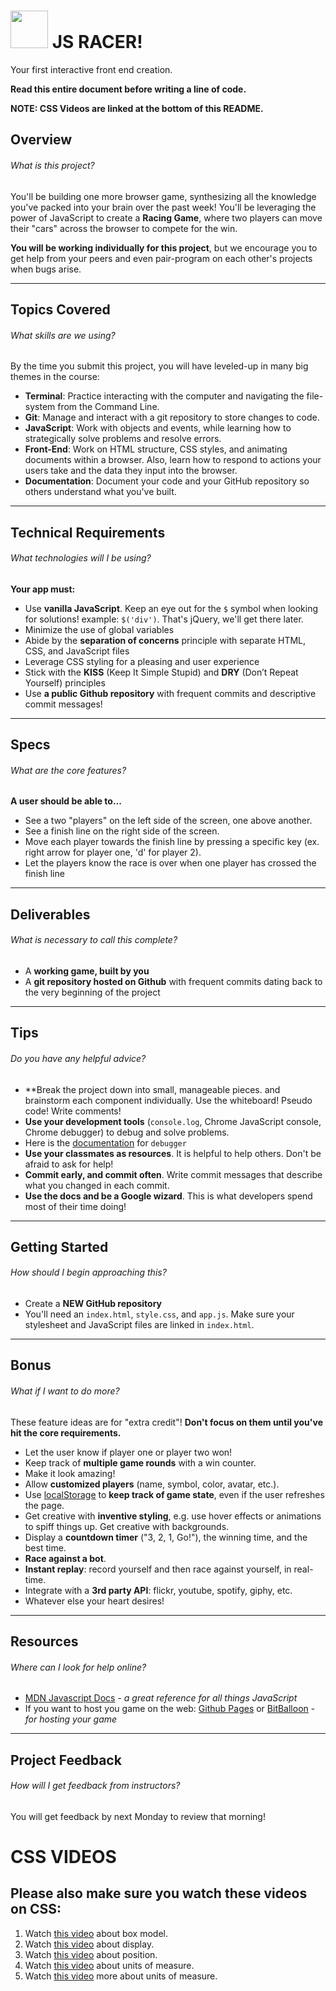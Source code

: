 # <img src="https://cloud.githubusercontent.com/assets/7833470/10423298/ea833a68-7079-11e5-84f8-0a925ab96893.png" width="60"> JS RACER! 

Your first interactive front end creation. 

**Read this entire document before writing a line of code.**

**NOTE: CSS Videos are linked at the bottom of this README.**

## Overview

###### What is this project?

You'll be building one more browser game, synthesizing all the knowledge you've packed into your brain over the past week! You'll be leveraging the power of JavaScript to create a **Racing Game**, where two players can move their "cars" across the browser to compete for the win.

**You will be working individually for this project**, but we encourage you to get help from your peers and even pair-program on each other's projects when bugs arise.

---

## Topics Covered

###### What skills are we using?

By the time you submit this project, you will have leveled-up in many big themes in the course:

* **Terminal**: Practice interacting with the computer and navigating the file-system from the Command Line.
* **Git**: Manage and interact with a git repository to store changes to code.
* **JavaScript**: Work with objects and events, while learning how to strategically solve problems and resolve errors.
* **Front-End**: Work on HTML structure, CSS styles, and animating documents within a browser. Also, learn how to respond to actions your users take and the data they input into the browser.
* **Documentation**: Document your code and your GitHub repository so others understand what you've built.

---

## Technical Requirements
###### What technologies will I be using?

**Your app must:**

* Use **vanilla JavaScript**. Keep an eye out for the `$` symbol when looking for solutions! example: `$('div')`. That's jQuery, we'll get there later.  
* Minimize the use of global variables
* Abide by the **separation of concerns** principle with separate HTML, CSS, and JavaScript files
* Leverage CSS styling for a pleasing and user experience
* Stick with the **KISS** (Keep It Simple Stupid) and **DRY** (Don’t Repeat Yourself) principles
* Use **a public Github repository** with frequent commits and descriptive commit messages!

---

## Specs

###### What are the core features?

**A user should be able to...**

* See a two "players" on the left side of the screen, one above another.
* See a finish line on the right side of the screen.
* Move each player towards the finish line by pressing a specific key (ex. right arrow for player one, 'd' for player 2).
* Let the players know the race is over when one player has crossed the finish line

---

## Deliverables

###### What is necessary to call this complete?

* A **working game, built by you**
* A **git repository hosted on Github** with frequent commits dating back to the very beginning of the project

---

## Tips

###### Do you have any helpful advice?

* **Break the project down into small, manageable pieces. and brainstorm each component individually. Use the whiteboard! Pseudo code! Write comments! 
* **Use your development tools** (`console.log`, Chrome JavaScript console, Chrome debugger) to debug and solve problems. 
* Here is the [documentation](https://developer.mozilla.org/en-US/docs/Web/JavaScript/Reference/Statements/debugger) for `debugger`
* **Use your classmates as resources**. It is helpful to help others. Don't be afraid to ask for help!
* **Commit early, and commit often**. Write commit messages that describe what you changed in each commit.
* **Use the docs and be a Google wizard**. This is what developers spend most of their time doing!

---

## Getting Started

###### How should I begin approaching this?

* Create a **NEW GitHub repository** 
* You'll need an `index.html`, `style.css`, and `app.js`. Make sure your stylesheet and JavaScript files are linked in `index.html`.

---

## Bonus

###### What if I want to do more?

These feature ideas are for "extra credit"! **Don't focus on them until you've hit the core requirements.**

* Let the user know if player one or player two won! 
* Keep track of **multiple game rounds** with a win counter.
* Make it look amazing!
* Allow **customized players** (name, symbol, color, avatar, etc.).
* Use <a href="https://developer.mozilla.org/en-US/docs/Web/API/Window/localStorage" target="_blank">localStorage</a> to **keep track of game state**, even if the user refreshes the page.
* Get creative with **inventive styling**, e.g. use hover effects or animations to spiff things up. Get creative with backgrounds.
* Display a **countdown timer** ("3, 2, 1, Go!"), the winning time, and the best time.
* **Race against a bot**.
* **Instant replay**: record yourself and then race against yourself, in real-time.
* Integrate with a **3rd party API**: flickr, youtube, spotify, giphy, etc.
* Whatever else your heart desires! 

---

## Resources

###### Where can I look for help online?

* <a href="https://developer.mozilla.org/en-US/docs/Web/JavaScript" target="_blank">MDN Javascript Docs</a> - *a great reference for all things JavaScript*
* If you want to host you game on the web: <a href="https://pages.github.com" target="_blank">Github Pages</a> or <a href="https://www.bitballoon.com" target="_blank">BitBalloon</a> - *for hosting your game*

---

## Project Feedback

###### How will I get feedback from instructors?

You will get feedback by next Monday to review that morning!


# CSS VIDEOS

## Please also make sure you watch these videos on CSS: 

1. Watch [this video](https://www.youtube.com/watch?v=HNgdhp1_kEE&index=6&list=PLdnONIhPScST0Vy4LrIZiYKpFNoxgyH7J) about box model.
1. Watch [this video](https://www.youtube.com/watch?v=qjSe_K3agYc&index=7&list=PLdnONIhPScST0Vy4LrIZiYKpFNoxgyH7J) about display.
1. Watch [this video](https://www.youtube.com/watch?v=zH8kjJdvmOs&index=8&list=PLdnONIhPScST0Vy4LrIZiYKpFNoxgyH7J) about position.
1. Watch [this video](https://www.youtube.com/watch?v=5axuSSBIMuQ&index=9&list=PLdnONIhPScST0Vy4LrIZiYKpFNoxgyH7J) about units of measure.
1. Watch [this video](https://www.youtube.com/watch?v=ZfxNpQm6m2g&index=10&list=PLdnONIhPScST0Vy4LrIZiYKpFNoxgyH7J) more about units of measure.
